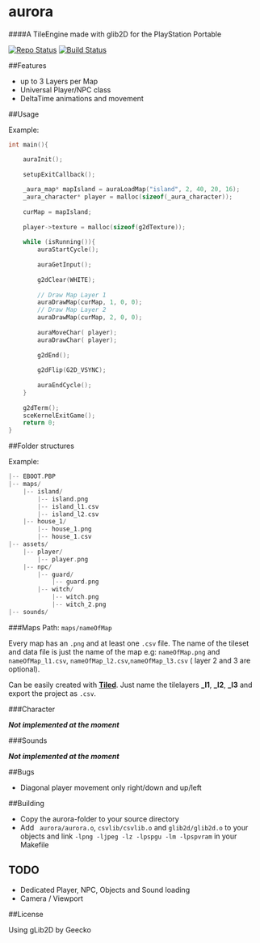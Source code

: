 # aurora

####A TileEngine made with glib2D for the PlayStation Portable 
   

[![Repo Status](http://www.repostatus.org/badges/latest/wip.svg)](http://www.repostatus.org/#wip)
[![Build Status](https://travis-ci.org/smithsf0x/aurora.svg?branch=master)](https://travis-ci.org/smithsf0x/aurora)

##Features
- up to 3 Layers per Map
- Universal Player/NPC class
- DeltaTime animations and movement

##Usage

Example: 

```c
int main(){

	auraInit();
	
	setupExitCallback();
	
	_aura_map* mapIsland = auraLoadMap("island", 2, 40, 20, 16);
	_aura_character* player = malloc(sizeof(_aura_character));
	
	curMap = mapIsland;
	
	player->texture = malloc(sizeof(g2dTexture));    
	
	while (isRunning()){
		auraStartCycle();
		
		auraGetInput();
		
		g2dClear(WHITE);
		
		// Draw Map Layer 1
		auraDrawMap(curMap, 1, 0, 0);
		// Draw Map Layer 2
		auraDrawMap(curMap, 2, 0, 0);
		
		auraMoveChar( player);
		auraDrawChar( player);
		    
		g2dEnd();
		
		g2dFlip(G2D_VSYNC);
		
		auraEndCycle();
	}
	
	g2dTerm();
	sceKernelExitGame();
	return 0;
}
```

##Folder structures

Example: 

```c
|-- EBOOT.PBP
|-- maps/
	|-- island/
		|-- island.png
		|-- island_l1.csv
		|-- island_l2.csv
	|-- house_1/
		|-- house_1.png
		|-- house_1.csv
|-- assets/
	|-- player/
		|-- player.png
	|-- npc/
		|-- guard/
			|-- guard.png
		|-- witch/
			|-- witch.png
			|-- witch_2.png
|-- sounds/
```

###Maps
Path: `maps/nameOfMap`

Every map has an `.png` and at least one `.csv` file. The name of the tileset and data file is just the name of the map e.g: `nameOfMap.png` and `nameOfMap_l1.csv`, `nameOfMap_l2.csv`,`nameOfMap_l3.csv` ( layer 2 and 3 are optional). 

Can be easily created with **[Tiled](http://www.mapeditor.org)**. Just name the tilelayers **_l1**, **_l2**, **_l3** and export the project as `.csv`.

###Character

***Not implemented at the moment***

###Sounds

***Not implemented at the moment***


##Bugs
- Diagonal player movement only right/down and up/left


##Building
- Copy the aurora-folder to your source directory
-  Add ` aurora/aurora.o`, `csvlib/csvlib.o` and `glib2d/glib2d.o` to your objects and link `-lpng -ljpeg -lz -lpspgu -lm -lpspvram` in your Makefile

## TODO

- Dedicated Player, NPC, Objects and Sound loading
- Camera / Viewport


##License

Using gLib2D by Geecko
